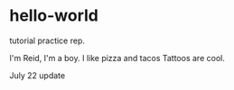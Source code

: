 # hello-world
tutorial practice rep.

I'm Reid, I'm a boy. 
I like pizza and tacos
Tattoos are cool.

July 22 update
